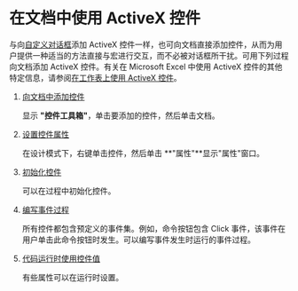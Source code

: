 
# 在文档中使用 ActiveX 控件

与向[自定义对话框](ee156753-b6f8-3394-0a4c-a3940026579d.md)添加 ActiveX 控件一样，也可向文档直接添加控件，从而为用户提供一种适当的方法直接与宏进行交互，而不必被对话框所干扰。可用下列过程向文档添加 ActiveX 控件。有关在 Microsoft Excel 中使用 ActiveX 控件的其他特定信息，请参阅[在工作表上使用 ActiveX 控件](eef29794-5bc3-aecb-5ed2-e078c28851b4.md)。


1. [向文档中添加控件](bd0ddd99-4b38-f9e9-7dfd-4ae271355f5e.md)
    
    显示 **"控件工具箱"**，单击要添加的控件，然后单击文档。
    
2. [设置控件属性](43952d29-c351-b827-6985-e18b59ddc571.md)
    
    在设计模式下，右键单击控件，然后单击 **"属性"**显示"属性"窗口。
    
3. [初始化控件](7d9d256c-c9e5-b45a-4da9-745d58cb666b.md)
    
    可以在过程中初始化控件。
    
4. [编写事件过程](c494c76d-a712-d3fc-1eb2-37680b2239c3.md)
    
    所有控件都包含预定义的事件集。例如，命令按钮包含 Click 事件，该事件在用户单击此命令按钮时发生。可以编写事件发生时运行的事件过程。
    
5. [代码运行时使用控件值](71975020-fbda-69d4-42ad-eb6e7a3cb8f5.md)
    
    有些属性可以在运行时设置。
    
